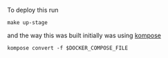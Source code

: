 To deploy this run 

```
make up-stage
```

and the way this was built initially was using [kompose](https://kompose.io/)
```
kompose convert -f $DOCKER_COMPOSE_FILE
```
